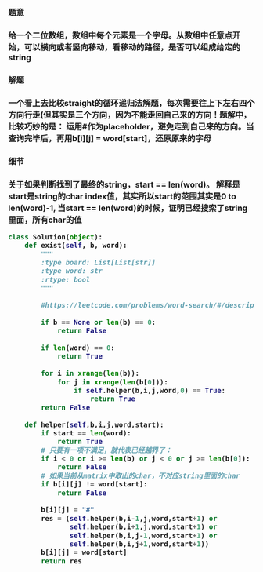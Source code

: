




<h3>题意<h3>
<p>给一个二位数组，数组中每个元素是一个字母。从数组中任意点开始，可以横向或者竖向移动，看移动的路径，是否可以组成给定的string<p>


<h3>解题<h3>
<p>一个看上去比较straight的循环递归法解题，每次需要往上下左右四个方向行走(但其实是三个方向，因为不能走回自己来的方向！题解中，比较巧妙的是：
运用#作为placeholder，避免走到自己来的方向。当查询完毕后，再用b[i][j] = word[start]，还原原来的字母<p>


<h3>细节<h3>
<p>关于如果判断找到了最终的string，start == len(word)。 解释是start是string的char index值，其实所以start的范围其实是0 to len(word)-1,
当start == len(word)的时候，证明已经搜索了string里面，所有char的值<p>



```python
class Solution(object):
    def exist(self, b, word):
        """
        :type board: List[List[str]]
        :type word: str
        :rtype: bool
        """
        
        #https://leetcode.com/problems/word-search/#/description
        
        if b == None or len(b) == 0:
            return False
    
        if len(word) == 0:
            return True
    
        for i in xrange(len(b)):
            for j in xrange(len(b[0])):
                if self.helper(b,i,j,word,0) == True:
                    return True
        return False
    
    def helper(self,b,i,j,word,start):
        if start == len(word):
            return True
        # 只要有一项不满足，就代表已经越界了：
        if i < 0 or i >= len(b) or j < 0 or j >= len(b[0]):
            return False
        # 如果当前从matrix中取出的char，不对应string里面的char
        if b[i][j] != word[start]:
            return False
    
        b[i][j] = "#"
        res = (self.helper(b,i-1,j,word,start+1) or
               self.helper(b,i+1,j,word,start+1) or
               self.helper(b,i,j-1,word,start+1) or
               self.helper(b,i,j+1,word,start+1))
        b[i][j] = word[start]
        return res
            

```
